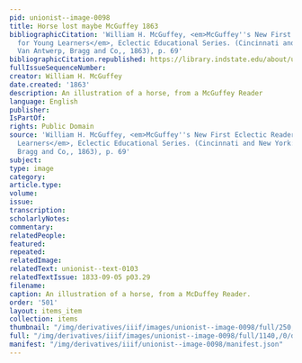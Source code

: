 ```yaml
---
pid: unionist--image-0098
title: Horse lost maybe McGuffey 1863
bibliographicCitation: 'William H. McGuffey, <em>McGuffey''s New First Eclectic Reader,
  for Young Learners</em>, Eclectic Educational Series. (Cincinnati and New York:
  Van Antwerp, Bragg and Co,, 1863), p. 69'
bibliographicCitation.republished: https://library.indstate.edu/about/units/rbsc/floyd/mcguffey.html
fullIssueSequenceNumber: 
creator: William H. McGuffey
date.created: '1863'
description: An illustration of a horse, from a McGuffey Reader
language: English
publisher: 
IsPartOf: 
rights: Public Domain
source: 'William H. McGuffey, <em>McGuffey''s New First Eclectic Reader, for Young
  Learners</em>, Eclectic Educational Series. (Cincinnati and New York: Van Antwerp,
  Bragg and Co,, 1863), p. 69'
subject: 
type: image
category: 
article.type: 
volume: 
issue: 
transcription: 
scholarlyNotes: 
commentary: 
relatedPeople: 
featured: 
repeated: 
relatedImage: 
relatedText: unionist--text-0103
relatedTextIssue: 1833-09-05 p03.29
filename: 
caption: An illustration of a horse, from a McDuffey Reader.
order: '501'
layout: items_item
collection: items
thumbnail: "/img/derivatives/iiif/images/unionist--image-0098/full/250,/0/default.jpg"
full: "/img/derivatives/iiif/images/unionist--image-0098/full/1140,/0/default.jpg"
manifest: "/img/derivatives/iiif/unionist--image-0098/manifest.json"
---
```

